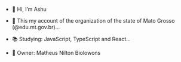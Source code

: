 - 👋 Hi, I’m Ashu
- 👀 This my account of the organization of the state of Mato Grosso (@edu.mt.gov.br)...
- 📚 Studying: JavaScript, TypeScript and React...

- 👑 Owner: Matheus Nilton Biolowons
